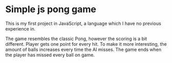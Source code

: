 # Simple js pong game
This is my first project in JavaScript, a language which I have no previous experience in.

The game resembles the classic Pong, however the scoring is a bit different. Player gets one point for every hit. To make it more interesting, the amount of balls increases every time the AI misses. The game ends when the player has missed every ball on game.
